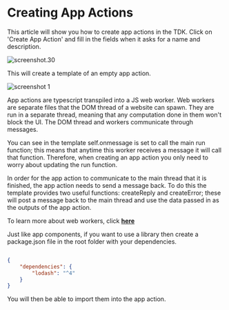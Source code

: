 # Creating App Actions

This article will show you how to create app actions in the TDK. Click on 'Create App Action' and fill in the fields when it asks for a name and description.

![screenshot.30](https://docs.toca.io/hs-fs/hubfs/book%20of%20toca%20images/IPL/IPL%20TDK/screenshot.30.jpg?width=602&name=screenshot.30.jpg) 

 
This will create a template of an empty app action.

![screenshot 1](https://docs.toca.io/hs-fs/hubfs/book%20of%20toca%20images/IPL/IPL%20TDK/screenshot%201.png?width=602&name=screenshot%201.png) 
 
App actions are typescript transpiled into a JS web worker. Web workers are separate files that the DOM thread of a website can spawn. They are run in a separate thread, meaning that any computation done in them won't block the UI. The DOM thread and workers communicate through messages.
 
You can see in the template self.onmessage is set to call the main run function; this means that anytime this worker receives a message it will call that function. Therefore, when creating an app action you only need to worry about updating the run function.
 
In order for the app action to communicate to the main thread that it is finished, the app action needs to send a message back. To do this the template provides two useful functions: createReply and createError; these will post a message back to the main thread and use the data passed in as the outputs of the app action.
 
To learn more about web workers, click [**here**](https://developer.mozilla.org/en-US/docs/Web/API/Web_Workers_API/Using_web_workers)


Just like app components, if you want to use a library then create a package.json file in the root folder with your dependencies.

```json

{
    "dependencies": {
        "lodash": "^4"
    }
}
```











You will then be able to import them into the app action.
 
